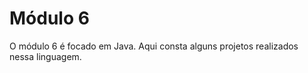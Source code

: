 Módulo 6
========

O módulo 6 é focado em Java. Aqui consta alguns projetos realizados nessa linguagem.
